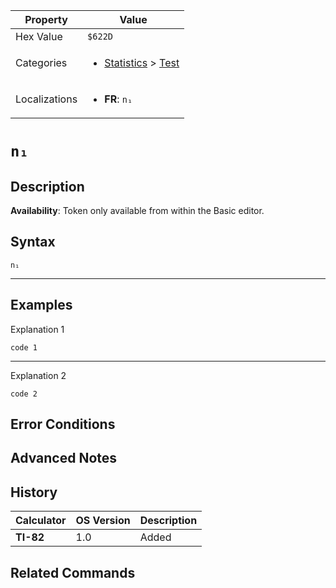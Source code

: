 | Property      | Value |
|---------------|-------|
| Hex Value     | `$622D`|
| Categories    | <ul><li>[Statistics](<../categories/Statistics.md>) > [Test](<../categories/Statistics.md#Test>)</li></ul> |
| Localizations | <ul><li><b>FR</b>: `n₁`</li></ul> |

# `n₁`

## Description



<b>Availability</b>: Token only available from within the Basic editor.

## Syntax
`n₁`

<hr>

## Examples

Explanation 1
```ti-basic
code 1
```
---
Explanation 2
```ti-basic
code 2
```

## Error Conditions


## Advanced Notes


## History
| Calculator | OS Version | Description |
|------------|------------|-------------|
| <b>TI-82</b> | 1.0 | Added

## Related Commands

    